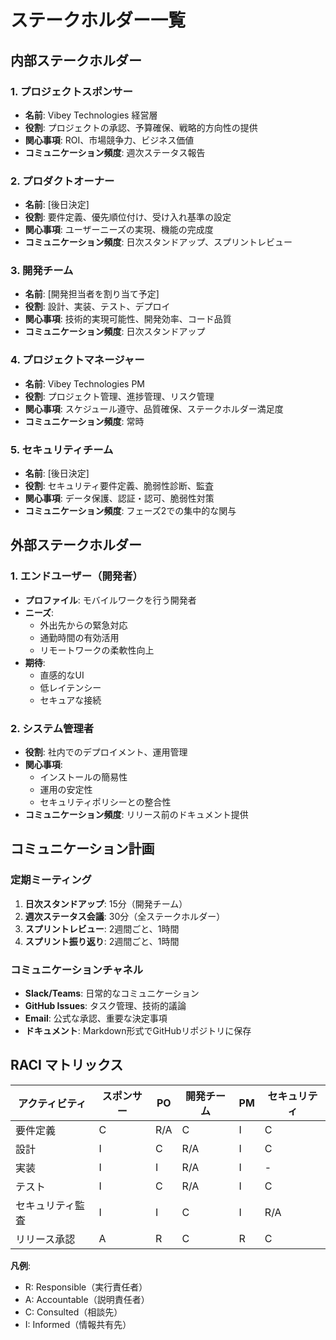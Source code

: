 # ステークホルダー一覧

## 内部ステークホルダー

### 1. プロジェクトスポンサー
- **名前**: Vibey Technologies 経営層
- **役割**: プロジェクトの承認、予算確保、戦略的方向性の提供
- **関心事項**: ROI、市場競争力、ビジネス価値
- **コミュニケーション頻度**: 週次ステータス報告

### 2. プロダクトオーナー
- **名前**: [後日決定]
- **役割**: 要件定義、優先順位付け、受け入れ基準の設定
- **関心事項**: ユーザーニーズの実現、機能の完成度
- **コミュニケーション頻度**: 日次スタンドアップ、スプリントレビュー

### 3. 開発チーム
- **名前**: [開発担当者を割り当て予定]
- **役割**: 設計、実装、テスト、デプロイ
- **関心事項**: 技術的実現可能性、開発効率、コード品質
- **コミュニケーション頻度**: 日次スタンドアップ

### 4. プロジェクトマネージャー
- **名前**: Vibey Technologies PM
- **役割**: プロジェクト管理、進捗管理、リスク管理
- **関心事項**: スケジュール遵守、品質確保、ステークホルダー満足度
- **コミュニケーション頻度**: 常時

### 5. セキュリティチーム
- **名前**: [後日決定]
- **役割**: セキュリティ要件定義、脆弱性診断、監査
- **関心事項**: データ保護、認証・認可、脆弱性対策
- **コミュニケーション頻度**: フェーズ2での集中的な関与

## 外部ステークホルダー

### 1. エンドユーザー（開発者）
- **プロファイル**: モバイルワークを行う開発者
- **ニーズ**: 
  - 外出先からの緊急対応
  - 通勤時間の有効活用
  - リモートワークの柔軟性向上
- **期待**: 
  - 直感的なUI
  - 低レイテンシー
  - セキュアな接続

### 2. システム管理者
- **役割**: 社内でのデプロイメント、運用管理
- **関心事項**: 
  - インストールの簡易性
  - 運用の安定性
  - セキュリティポリシーとの整合性
- **コミュニケーション頻度**: リリース前のドキュメント提供

## コミュニケーション計画

### 定期ミーティング
1. **日次スタンドアップ**: 15分（開発チーム）
2. **週次ステータス会議**: 30分（全ステークホルダー）
3. **スプリントレビュー**: 2週間ごと、1時間
4. **スプリント振り返り**: 2週間ごと、1時間

### コミュニケーションチャネル
- **Slack/Teams**: 日常的なコミュニケーション
- **GitHub Issues**: タスク管理、技術的議論
- **Email**: 公式な承認、重要な決定事項
- **ドキュメント**: Markdown形式でGitHubリポジトリに保存

## RACI マトリックス

| アクティビティ | スポンサー | PO | 開発チーム | PM | セキュリティ |
|--------------|-----------|----|-----------|----|------------|
| 要件定義 | C | R/A | C | I | C |
| 設計 | I | C | R/A | I | C |
| 実装 | I | I | R/A | I | - |
| テスト | I | C | R/A | I | C |
| セキュリティ監査 | I | I | C | I | R/A |
| リリース承認 | A | R | C | R | C |

**凡例**:
- R: Responsible（実行責任者）
- A: Accountable（説明責任者）
- C: Consulted（相談先）
- I: Informed（情報共有先）